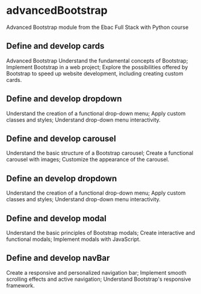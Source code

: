 # advancedBootstrap

Advanced Bootstrap module from the Ebac Full Stack with Python course

## Define and develop cards

Advanced Bootstrap
Understand the fundamental concepts of Bootstrap;
Implement Bootstrap in a web project;
Explore the possibilities offered by Bootstrap to speed up website development, including creating custom cards.

## Define and develop dropdown

Understand the creation of a functional drop-down menu;
Apply custom classes and styles;
Understand drop-down menu interactivity.

## Define and develop carousel

Understand the basic structure of a Bootstrap carousel;
Create a functional carousel with images;
Customize the appearance of the carousel.

## Define an develop dropdown

Understand the creation of a functional drop-down menu;
Apply custom classes and styles;
Understand drop-down menu interactivity.

## Define and develop modal

Understand the basic principles of Bootstrap modals;
Create interactive and functional modals;
Implement modals with JavaScript.

## Define and develop navBar

Create a responsive and personalized navigation bar;
Implement smooth scrolling effects and active navigation;
Understand Bootstrap's responsive framework.
